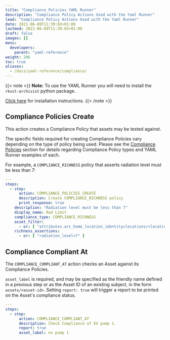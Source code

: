 ```yaml
---
title: "Compliance Policies YAML Runner"
description: "Compliance Policy Actions Used with the Yaml Runner"
lead: "Compliance Policy Actions Used with the Yaml Runner"
date: 2021-06-09T11:39:03+01:00
lastmod: 2021-06-09T11:39:03+01:00
draft: false
images: []
menu: 
  developers:
    parent: "yaml-reference"
weight: 206
toc: true
aliases: 
  - /docs/yaml-reference/compliance/
---
```


{{< note >}}
**Note:** To use the YAML Runner you will need to install the `rkvst-archivist` python package.

[Click here](https://python.rkvst.com/runner/index.html) for installation instructions.
{{< /note >}}

## Compliance Policies Create

This action creates a Compliance Policy that assets may be tested against.

The specific fields required for creating Compliance Policies vary depending on the type of policy being used. Please see the [Compliance Policies](/platform/administration/compliance-policies/) section for details regarding Compliance Policy types and YAML Runner examples of each.

For example, a `COMPLIANCE_RICHNESS` policy that asserts radiation level must be less than 7:

```yaml
---
steps:
  - step:
      action: COMPLIANCE_POLICIES_CREATE
      description: Create COMPLIANCE_RICHNESS policy
      print_response: true
    description: "Radiation level must be less than 7"
    display_name: Rad Limit
    compliance_type: COMPLIANCE_RICHNESS
    asset_filter:
      - or: [ "attributes.arc_home_location_identity=locations/<location-id>" ]
    richness_assertions: 
      - or: [ "radiation_level<7" ]
```

## Compliance Compliant At

The `COMPLIANCE_COMPLIANT_AT` action checks an Asset against its Compliance Policies. 

`asset_label` is required, and may be specified as the friendly name defined in a previous step or as the Asset ID of an existing subject, in the form `assets/<asset-id>`. Setting `report: true` will trigger a report to be printed on the Asset's compliance status. 

```yaml
---
steps:
  - step:
      action: COMPLIANCE_COMPLIANT_AT
      description: Check Compliance of EV pump 1.
      report: true
      asset_label: ev pump 1
```
